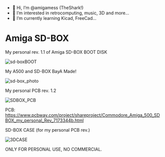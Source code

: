 
- 👋 Hi, I’m @amigamess (TheShark!)
- 👀 I’m interested in retrocomputing, music, 3D and more...
- 🌱 I’m currently learning Kicad, FreeCad...

# Amiga SD-BOX
My personal rev. 1.1 of Amiga SD-BOX BOOT DISK

![sd-boxBOOT](https://github.com/amigamess/sd-box/assets/82521152/e959c547-e4d3-42ec-95b1-c2a70b8d77f4)

My A500 and SD-BOX BayA Made!

![sd-box_photo](https://github.com/amigamess/sd-box/assets/82521152/9e945d64-b3b1-4b9b-bbd7-19c902172632)

My personal PCB rev. 1.2

![SDBOX_PCB](https://github.com/amigamess/sd-box/assets/82521152/45941dd8-19bd-4c2c-ab43-da728da257b3)

PCB: https://www.pcbway.com/project/shareproject/Commodore_Amiga_500_SDBOX_my_personal_Rev_7173344b.html

SD-BOX CASE (for my personal PCB rev.)

![3DCASE](https://github.com/amigamess/sd-box/assets/82521152/66d0814f-fa7b-4c01-ae45-b3c7b1fa7b84)

ONLY FOR PERSONAL USE, NO COMMERCIAL.
